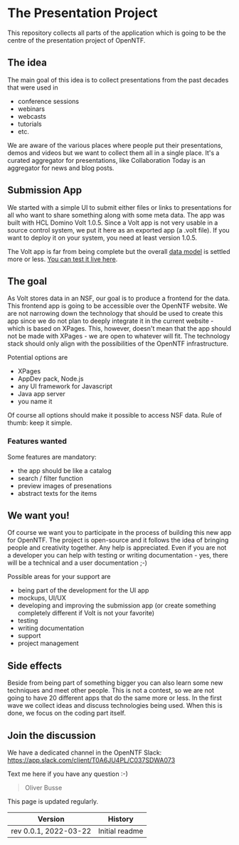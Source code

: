 # The Presentation Project

This repository collects all parts of the application which is going to be the centre of the presentation project of OpenNTF.

## The idea

The main goal of this idea is to collect presentations from the past decades that were used in

- conference sessions
- webinars
- webcasts
- tutorials
- etc.

We are aware of the various places where people put their presentations, demos and videos but we want to collect them all in a single place. It's a curated aggregator for presentations, like Collaboration Today is an aggregator for news and blog posts.

## Submission App

We started with a simple UI to submit either files or links to presentations for all who want to share something along with some meta data. The app was built with HCL Domino Volt 1.0.5. Since a Volt app is not very usable in a source control system, we put it here as an exported app (a .volt file). If you want to deploy it on your system, you need at least version 1.0.5.

The Volt app is far from being complete but the overall [data model](datamodel.md) is settled more or less. [You can test it live here](https://volt.openntf.org/volt-apps/landing/org/app/5abfec4d-38a1-437a-ba16-510451cb2224).

## The goal

As Volt stores data in an NSF, our goal is to produce a frontend for the data. This frontend app is going to be accessible over the OpenNTF website. We are not narrowing down the technology that should be used to create this app since we do not plan to deeply integrate it in the current website - which is based on XPages. This, however, doesn't mean that the app should not be made with XPages - we are open to whatever will fit. The technology stack should only align with the possibilities of the OpenNTF infrastructure. 

Potential options are

- XPages
- AppDev pack, Node.js
- any UI framework for Javascript
- Java app server
- you name it

Of course all options should make it possible to access NSF data. Rule of thumb: keep it simple.

### Features wanted

Some features are mandatory:

- the app should be like a catalog
- search / filter function
- preview images of presenations
- abstract texts for the items

## We want you!

Of course we want you to participate in the process of building this new app for OpenNTF. The project is open-source and it follows the idea of bringing people and creativity together. Any help is appreciated. Even if you are not a developer you can help with testing or writing documentation - yes, there will be a technical and a user documentation ;-)

Possible areas for your support are

- being part of the development for the UI app
- mockups, UI/UX
- developing and improving the submission app (or create something completely different if Volt is not your favorite)
- testing
- writing documentation
- support
- project management

## Side effects

Beside from being part of something bigger you can also learn some new techniques and meet other people. This is not a contest, so we are not going to have 20 different apps that do the same more or less. In the first wave we collect ideas and discuss technologies being used. When this is done, we focus on the coding part itself.

## Join the discussion

We have a dedicated channel in the OpenNTF Slack: https://app.slack.com/client/T0A6JU4PL/C037SDWA073

Text me here if you have any question :-)

> Oliver Busse

This page is updated regularly.

|Version|History|
|---|---|
|rev 0.0.1, 2022-03-22|Initial readme|
